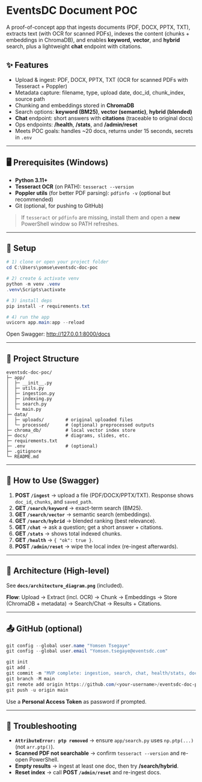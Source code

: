 
# EventsDC Document POC

A proof-of-concept app that ingests documents (PDF, DOCX, PPTX, TXT), extracts text (with OCR for scanned PDFs),
indexes the content (chunks + embeddings in ChromaDB), and enables **keyword**, **vector**, and **hybrid** search,
plus a lightweight **chat** endpoint with citations.

## ✨ Features
- Upload & ingest: PDF, DOCX, PPTX, TXT (OCR for scanned PDFs with Tesseract + Poppler)
- Metadata capture: filename, type, upload date, doc_id, chunk_index, source path
- Chunking and embeddings stored in **ChromaDB**
- Search options: **keyword (BM25)**, **vector (semantic)**, **hybrid (blended)**
- **Chat** endpoint: short answers with **citations** (traceable to original docs)
- Ops endpoints: **/health**, **/stats**, and **/admin/reset**
- Meets POC goals: handles ~20 docs, returns under 15 seconds, secrets in `.env`

---

## 🖥️ Prerequisites (Windows)
- **Python 3.11+**
- **Tesseract OCR** (on PATH): `tesseract --version`
- **Poppler utils** (for better PDF parsing): `pdfinfo -v` (optional but recommended)
- Git (optional, for pushing to GitHub)

> If `tesseract` or `pdfinfo` are missing, install them and open a **new** PowerShell window so PATH refreshes.

---

## 🚀 Setup
```powershell
# 1) clone or open your project folder
cd C:\Users\yomse\eventsdc-doc-poc

# 2) create & activate venv
python -m venv .venv
.venv\Scripts\activate

# 3) install deps
pip install -r requirements.txt

# 4) run the app
uvicorn app.main:app --reload
```

Open Swagger: http://127.0.0.1:8000/docs

---

## 📂 Project Structure
```
eventsdc-doc-poc/
├─ app/
│  ├─ __init__.py
│  ├─ utils.py
│  ├─ ingestion.py
│  ├─ indexing.py
│  ├─ search.py
│  └─ main.py
├─ data/
│  ├─ uploads/        # original uploaded files
│  └─ processed/      # (optional) preprocessed outputs
├─ chroma_db/         # local vector index store
├─ docs/              # diagrams, slides, etc.
├─ requirements.txt
├─ .env               # (optional)
├─ .gitignore
└─ README.md
```

---

## 🧪 How to Use (Swagger)
1. **POST `/ingest`** → upload a file (PDF/DOCX/PPTX/TXT). Response shows `doc_id`, `chunks`, and `saved_path`.
2. **GET `/search/keyword`** → exact-term search (BM25).
3. **GET `/search/vector`** → semantic search (embeddings).
4. **GET `/search/hybrid`** → blended ranking (best relevance).
5. **GET `/chat`** → ask a question; get a short answer + citations.
6. **GET `/stats`** → shows total indexed chunks.
7. **GET `/health`** → `{ "ok": true }`.
8. **POST `/admin/reset`** → wipe the local index (re-ingest afterwards).

---

## 🧭 Architecture (High-level)
See **`docs/architecture_diagram.png`** (included).

**Flow**: Upload → Extract (incl. OCR) → Chunk → Embeddings → Store (ChromaDB + metadata) → Search/Chat → Results + Citations.

---

## 📤 GitHub (optional)
```powershell
git config --global user.name "Yomsen Tsegaye"
git config --global user.email "Yomsen.tsegaye@eventsdc.com"

git init
git add .
git commit -m "MVP complete: ingestion, search, chat, health/stats, docs"
git branch -M main
git remote add origin https://github.com/<your-username>/eventsdc-doc-poc.git
git push -u origin main
```
Use a **Personal Access Token** as password if prompted.

---

## 🧰 Troubleshooting
- **`AttributeError: ptp removed`** → ensure `app/search.py` uses `np.ptp(...)` (not `arr.ptp()`).
- **Scanned PDF not searchable** → confirm `tesseract --version` and re-open PowerShell.
- **Empty results** → ingest at least one doc, then try **/search/hybrid**.
- **Reset index** → call **POST `/admin/reset`** and re-ingest docs.
